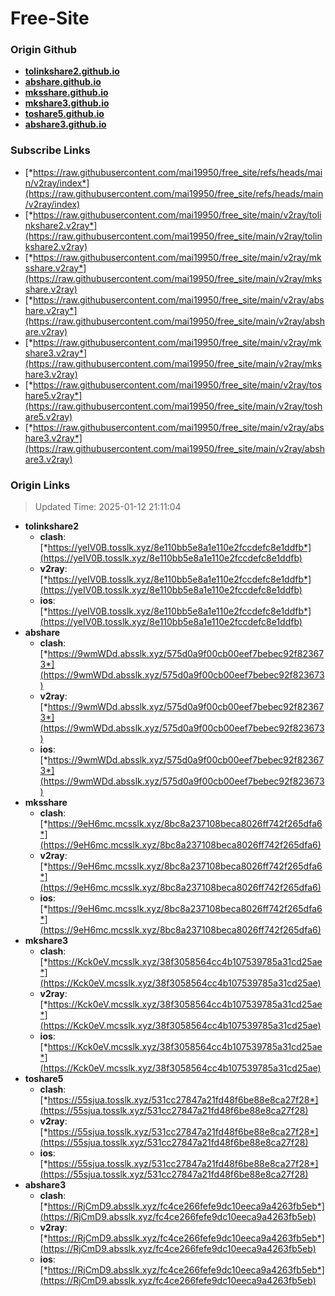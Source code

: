 # Free-Site

### Origin Github

- [**tolinkshare2.github.io**](https://github.com/tolinkshare2/tolinkshare2.github.io)
- [**abshare.github.io**](https://github.com/abshare/abshare.github.io)
- [**mksshare.github.io**](https://github.com/mksshare/mksshare.github.io)
- [**mkshare3.github.io**](https://github.com/mkshare3/mkshare3.github.io)
- [**toshare5.github.io**](https://github.com/toshare5/toshare5.github.io)
- [**abshare3.github.io**](https://github.com/abshare3/abshare3.github.io)

### Subscribe Links

- [*https://raw.githubusercontent.com/mai19950/free_site/refs/heads/main/v2ray/index*](https://raw.githubusercontent.com/mai19950/free_site/refs/heads/main/v2ray/index)
- [*https://raw.githubusercontent.com/mai19950/free_site/main/v2ray/tolinkshare2.v2ray*](https://raw.githubusercontent.com/mai19950/free_site/main/v2ray/tolinkshare2.v2ray)
- [*https://raw.githubusercontent.com/mai19950/free_site/main/v2ray/mksshare.v2ray*](https://raw.githubusercontent.com/mai19950/free_site/main/v2ray/mksshare.v2ray)
- [*https://raw.githubusercontent.com/mai19950/free_site/main/v2ray/abshare.v2ray*](https://raw.githubusercontent.com/mai19950/free_site/main/v2ray/abshare.v2ray)
- [*https://raw.githubusercontent.com/mai19950/free_site/main/v2ray/mkshare3.v2ray*](https://raw.githubusercontent.com/mai19950/free_site/main/v2ray/mkshare3.v2ray)
- [*https://raw.githubusercontent.com/mai19950/free_site/main/v2ray/toshare5.v2ray*](https://raw.githubusercontent.com/mai19950/free_site/main/v2ray/toshare5.v2ray)
- [*https://raw.githubusercontent.com/mai19950/free_site/main/v2ray/abshare3.v2ray*](https://raw.githubusercontent.com/mai19950/free_site/main/v2ray/abshare3.v2ray)

### Origin Links

> Updated Time: 2025-01-12 21:11:04

- **tolinkshare2**
  - **clash**: [*https://yeIV0B.tosslk.xyz/8e110bb5e8a1e110e2fccdefc8e1ddfb*](https://yeIV0B.tosslk.xyz/8e110bb5e8a1e110e2fccdefc8e1ddfb)
  - **v2ray**: [*https://yeIV0B.tosslk.xyz/8e110bb5e8a1e110e2fccdefc8e1ddfb*](https://yeIV0B.tosslk.xyz/8e110bb5e8a1e110e2fccdefc8e1ddfb)
  - **ios**: [*https://yeIV0B.tosslk.xyz/8e110bb5e8a1e110e2fccdefc8e1ddfb*](https://yeIV0B.tosslk.xyz/8e110bb5e8a1e110e2fccdefc8e1ddfb)
- **abshare**
  - **clash**: [*https://9wmWDd.absslk.xyz/575d0a9f00cb00eef7bebec92f823673*](https://9wmWDd.absslk.xyz/575d0a9f00cb00eef7bebec92f823673)
  - **v2ray**: [*https://9wmWDd.absslk.xyz/575d0a9f00cb00eef7bebec92f823673*](https://9wmWDd.absslk.xyz/575d0a9f00cb00eef7bebec92f823673)
  - **ios**: [*https://9wmWDd.absslk.xyz/575d0a9f00cb00eef7bebec92f823673*](https://9wmWDd.absslk.xyz/575d0a9f00cb00eef7bebec92f823673)
- **mksshare**
  - **clash**: [*https://9eH6mc.mcsslk.xyz/8bc8a237108beca8026ff742f265dfa6*](https://9eH6mc.mcsslk.xyz/8bc8a237108beca8026ff742f265dfa6)
  - **v2ray**: [*https://9eH6mc.mcsslk.xyz/8bc8a237108beca8026ff742f265dfa6*](https://9eH6mc.mcsslk.xyz/8bc8a237108beca8026ff742f265dfa6)
  - **ios**: [*https://9eH6mc.mcsslk.xyz/8bc8a237108beca8026ff742f265dfa6*](https://9eH6mc.mcsslk.xyz/8bc8a237108beca8026ff742f265dfa6)
- **mkshare3**
  - **clash**: [*https://Kck0eV.mcsslk.xyz/38f3058564cc4b107539785a31cd25ae*](https://Kck0eV.mcsslk.xyz/38f3058564cc4b107539785a31cd25ae)
  - **v2ray**: [*https://Kck0eV.mcsslk.xyz/38f3058564cc4b107539785a31cd25ae*](https://Kck0eV.mcsslk.xyz/38f3058564cc4b107539785a31cd25ae)
  - **ios**: [*https://Kck0eV.mcsslk.xyz/38f3058564cc4b107539785a31cd25ae*](https://Kck0eV.mcsslk.xyz/38f3058564cc4b107539785a31cd25ae)
- **toshare5**
  - **clash**: [*https://55sjua.tosslk.xyz/531cc27847a21fd48f6be88e8ca27f28*](https://55sjua.tosslk.xyz/531cc27847a21fd48f6be88e8ca27f28)
  - **v2ray**: [*https://55sjua.tosslk.xyz/531cc27847a21fd48f6be88e8ca27f28*](https://55sjua.tosslk.xyz/531cc27847a21fd48f6be88e8ca27f28)
  - **ios**: [*https://55sjua.tosslk.xyz/531cc27847a21fd48f6be88e8ca27f28*](https://55sjua.tosslk.xyz/531cc27847a21fd48f6be88e8ca27f28)
- **abshare3**
  - **clash**: [*https://RjCmD9.absslk.xyz/fc4ce266fefe9dc10eeca9a4263fb5eb*](https://RjCmD9.absslk.xyz/fc4ce266fefe9dc10eeca9a4263fb5eb)
  - **v2ray**: [*https://RjCmD9.absslk.xyz/fc4ce266fefe9dc10eeca9a4263fb5eb*](https://RjCmD9.absslk.xyz/fc4ce266fefe9dc10eeca9a4263fb5eb)
  - **ios**: [*https://RjCmD9.absslk.xyz/fc4ce266fefe9dc10eeca9a4263fb5eb*](https://RjCmD9.absslk.xyz/fc4ce266fefe9dc10eeca9a4263fb5eb)
